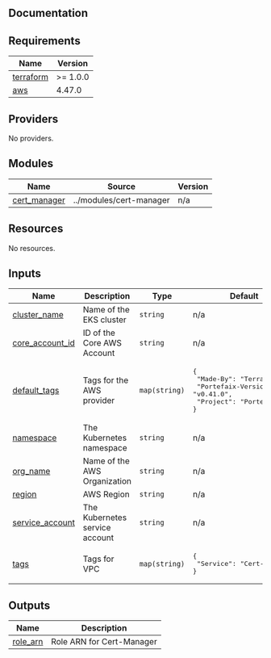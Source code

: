 ## Documentation

<!-- BEGINNING OF PRE-COMMIT-TERRAFORM DOCS HOOK -->

## Requirements

| Name                                                                     | Version  |
| ------------------------------------------------------------------------ | -------- |
| <a name="requirement_terraform"></a> [terraform](#requirement_terraform) | >= 1.0.0 |
| <a name="requirement_aws"></a> [aws](#requirement_aws)                   | 4.47.0   |

## Providers

No providers.

## Modules

| Name                                                                     | Source                  | Version |
| ------------------------------------------------------------------------ | ----------------------- | ------- |
| <a name="module_cert_manager"></a> [cert\_manager](#module_cert_manager) | ../modules/cert-manager | n/a     |

## Resources

No resources.

## Inputs

| Name                                                                             | Description                    | Type          | Default                                                                                                      | Required |
| -------------------------------------------------------------------------------- | ------------------------------ | ------------- | ------------------------------------------------------------------------------------------------------------ | :------: |
| <a name="input_cluster_name"></a> [cluster\_name](#input_cluster_name)           | Name of the EKS cluster        | `string`      | n/a                                                                                                          |   yes    |
| <a name="input_core_account_id"></a> [core\_account\_id](#input_core_account_id) | ID of the Core AWS Account     | `string`      | n/a                                                                                                          |   yes    |
| <a name="input_default_tags"></a> [default\_tags](#input_default_tags)           | Tags for the AWS provider      | `map(string)` | <pre>{<br> "Made-By": "Terraform",<br> "Portefaix-Version": "v0.41.0",<br> "Project": "Portefaix"<br>}</pre> |    no    |
| <a name="input_namespace"></a> [namespace](#input_namespace)                     | The Kubernetes namespace       | `string`      | n/a                                                                                                          |   yes    |
| <a name="input_org_name"></a> [org\_name](#input_org_name)                       | Name of the AWS Organization   | `string`      | n/a                                                                                                          |   yes    |
| <a name="input_region"></a> [region](#input_region)                              | AWS Region                     | `string`      | n/a                                                                                                          |   yes    |
| <a name="input_service_account"></a> [service\_account](#input_service_account)  | The Kubernetes service account | `string`      | n/a                                                                                                          |   yes    |
| <a name="input_tags"></a> [tags](#input_tags)                                    | Tags for VPC                   | `map(string)` | <pre>{<br> "Service": "Cert-Manager"<br>}</pre>                                                              |    no    |

## Outputs

| Name                                                         | Description               |
| ------------------------------------------------------------ | ------------------------- |
| <a name="output_role_arn"></a> [role\_arn](#output_role_arn) | Role ARN for Cert-Manager |

<!-- END OF PRE-COMMIT-TERRAFORM DOCS HOOK -->
